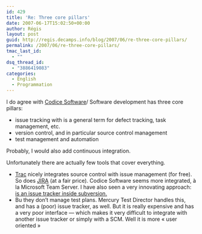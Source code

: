```yaml
---
id: 429
title: 'Re: Three core pillars'
date: 2007-06-17T15:02:50+00:00
author: Régis
layout: post
guid: http://regis.decamps.info/blog/2007/06/re-three-core-pillars/
permalink: /2007/06/re-three-core-pillars/
tmac_last_id:
  - ""
dsq_thread_id:
  - "3886419083"
categories:
  - English
  - Programmation
---
```

I do agree with [Codice Software](http://codicesoftware.blogspot.com/2007/06/three-core-pillars.html)/ Software development has three core pillars:

  * issue tracking with is a general term for defect tracking, task management, etc.
  * version control, and in particular source control management
  * test management and automation

Probably, I would also add continuous integration.

Unfortunately there are actually few tools that cover everything.

  * [Trac](http://trac.edgewall.org/) nicely integrates source control with issue management (for free). So does [JIRA](http://www.atlassian.com/software/jira/) (at a fair price). Codice Software seems more integrated, à la Microsoft Team Server. I have also seen a very innovating approach:  [is an issue tracker inside subversion.](http://www.polarion.com/) 
  * Bu they don’t manage test plans. Mercury Test Director handles this, and has a (poor) issue tracker, as well. But it is really expensive and has a very poor interface &#8212; which makes it very difficult to integrate with another issue tracker or simply with a SCM. Well it is more « user oriented »
